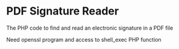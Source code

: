 # PDF Signature Reader

The PHP code to find and read an electronic signature in a PDF file

Need openssl program and access to shell_exec PHP function

